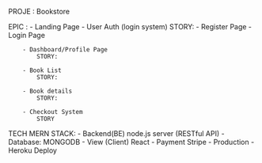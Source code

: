 PROJE : Bookstore

EPIC :  - Landing Page
        - User Auth (login system)
            STORY:  - Register Page
                    - Login Page

        - Dashboard/Profile Page
            STORY:

        - Book List
            STORY:

        - Book details
            STORY:

        - Checkout System
            STORY

TECH MERN STACK:  - Backend(BE) node.js server (RESTful API)
                  - Database: MONGODB
                  - View (Client) React
                  - Payment Stripe
                  - Production  - Heroku Deploy